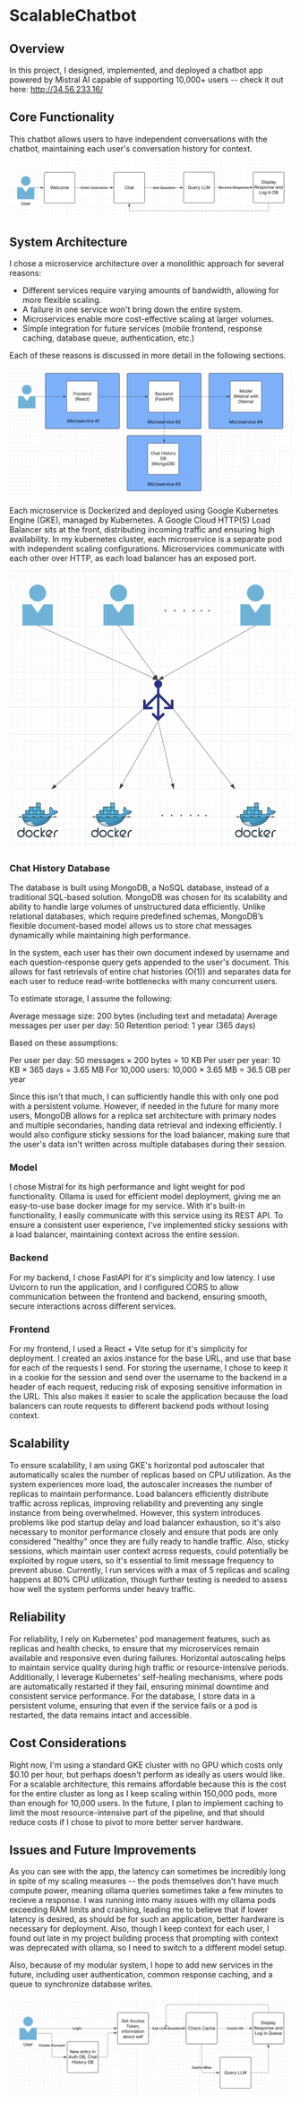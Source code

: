 # ScalableChatbot

## Overview
In this project, I designed, implemented, and deployed a chatbot app powered by Mistral AI capable of supporting 10,000+ users -- check it out here: http://34.56.233.16/

## Core Functionality
This chatbot allows users to have independent conversations with the chatbot, maintaining each user's conversation history for context. 

![User Journey](user-journey.png)

## System Architecture

I chose a microservice architecture over a monolithic approach for several reasons:

- Different services require varying amounts of bandwidth, allowing for more flexible scaling.
- A failure in one service won't bring down the entire system.
- Microservices enable more cost-effective scaling at larger volumes.
- Simple integration for future services (mobile frontend, response caching, database queue, authentication, etc.)

Each of these reasons is discussed in more detail in the following sections.

![System Diagram](services.png)

Each microservice is Dockerized and deployed using Google Kubernetes Engine (GKE), managed by Kubernetes. A Google Cloud HTTP(S) Load Balancer sits at the front, distributing incoming traffic and ensuring high availability. In my kubernetes cluster, each microservice is a separate pod with independent scaling configurations. Microservices communicate with each other over HTTP, as each load balancer has an exposed port.  

![Microservice](microservice.png)

### Chat History Database
The database is built using MongoDB, a NoSQL database, instead of a traditional SQL-based solution. MongoDB was chosen for its scalability and ability to handle large volumes of unstructured data efficiently. Unlike relational databases, which require predefined schemas, MongoDB’s flexible document-based model allows us to store chat messages dynamically while maintaining high performance. 

In the system, each user has their own document indexed by username and each question-response query gets appended to the user's document. This allows for fast retrievals of entire chat histories (O(1)) and separates data for each user to reduce read-write bottlenecks with many concurrent users. 

To estimate storage, I assume the following: 

Average message size: 200 bytes (including text and metadata)
Average messages per user per day: 50
Retention period: 1 year (365 days)

Based on these assumptions:

Per user per day:
50 messages × 200 bytes = 10 KB
Per user per year:
10 KB × 365 days = 3.65 MB
For 10,000 users:
10,000 × 3.65 MB = 36.5 GB per year

Since this isn't that much, I can sufficiently handle this with only one pod with a persistent volume. However, if needed in the future for many more users, MongoDB allows for a replica set architecture with primary nodes and multiple secondaries, handing data retrieval and indexing efficiently. I would also configure sticky sessions for the load balancer, making sure that the user's data isn't written across multiple databases during their session.  

### Model
I chose Mistral for its high performance and light weight for pod functionality. Ollama is used for efficient model deployment, giving me an easy-to-use base docker image for my service. With it's built-in functionality, I easily communicate with this service using its REST API. To ensure a consistent user experience, I've implemented sticky sessions with a load balancer, maintaining context across the entire session.

### Backend
For my backend, I chose FastAPI for it's simplicity and low latency. I use Uvicorn to run the application, and I configured CORS to allow communication between the frontend and backend, ensuring smooth, secure interactions across different services.

### Frontend
For my frontend, I used a React + Vite setup for it's simplicity for deployment. I created an axios instance for the base URL, and use that base for each of the requests I send. For storing the username, I chose to keep it in a cookie for the session and send over the username to the backend in a header of each request, reducing risk of exposing sensitive information in the URL. This also makes it easier to scale the application because the load balancers can route requests to different backend pods without losing context. 

## Scalability
To ensure scalability, I am using GKE's horizontal pod autoscaler that automatically scales the number of replicas based on CPU utilization. As the system experiences more load, the autoscaler increases the number of replicas to maintain performance. Load balancers efficiently distribute traffic across replicas, improving reliability and preventing any single instance from being overwhelmed. However, this system introduces problems like pod startup delay and load balancer exhaustion, so it's also necessary to monitor performance closely and ensure that pods are only considered "healthy" once they are fully ready to handle traffic. Also, sticky sessions, which maintain user context across requests, could potentially be exploited by rogue users, so it's essential to limit message frequency to prevent abuse. Currently, I run services with a max of 5 replicas and scaling happens at 80% CPU utilization, though further testing is needed to assess how well the system performs under heavy traffic.

## Reliability
For reliability, I rely on Kubernetes' pod management features, such as replicas and health checks, to ensure that my microservices remain available and responsive even during failures. Horizontal autoscaling helps to maintain service quality during high traffic or resource-intensive periods. Additionally, I leverage Kubernetes' self-healing mechanisms, where pods are automatically restarted if they fail, ensuring minimal downtime and consistent service performance. For the database, I store data in a persistent volume, ensuring that even if the service fails or a pod is restarted, the data remains intact and accessible. 

## Cost Considerations
Right now, I'm using a standard GKE cluster with no GPU which costs only $0.10 per hour, but perhaps doesn't perform as ideally as users would like. For a scalable architecture, this remains affordable because this is the cost for the entire cluster as long as I keep scaling within 150,000 pods, more than enough for 10,000 users. In the future, I plan to implement caching to limit the most resource-intensive part of the pipeline, and that should reduce costs if I chose to pivot to more better server hardware. 

## Issues and Future Improvements
As you can see with the app, the latency can sometimes be incredibly long in spite of my scaling measures -- the pods themselves don't have much compute power, meaning ollama queries sometimes take a few minutes to recieve a response. I was running into many issues with my ollama pods exceeding RAM limits and crashing, leading me to believe that if lower latency is desired, as should be for such an application, better hardware is necessary for deployment. Also, though I keep context for each user, I found out late in my project building process that prompting with context was deprecated with ollama, so I need to switch to a different model setup. 

Also, because of my modular system, I hope to add new services in the future, including user authentication, common response caching, and a queue to synchronize database writes. 

![Future User Journey](future-user-journey.png)